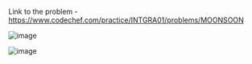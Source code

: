 Link to the problem - https://www.codechef.com/practice/INTGRA01/problems/MOONSOON


![image](https://github.com/Haleshot/Competitive-Programming/assets/57552973/c910e756-984e-47d4-812e-4802d17cd484)


![image](https://github.com/Haleshot/Competitive-Programming/assets/57552973/a28cdbfa-ffb5-4be0-a159-86183fed2624)
